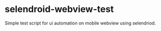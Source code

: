 selendroid-webview-test
=======================

Simple test script for ui automation on mobile webview using selendriod.
